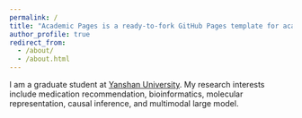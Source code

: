 ```yaml
---
permalink: /
title: "Academic Pages is a ready-to-fork GitHub Pages template for academic personal websites"
author_profile: true
redirect_from: 
  - /about/
  - /about.html
---
```


I am a graduate student at [Yanshan University](https://www.ysu.edu.cn). My research interests include medication recommendation, bioinformatics, molecular representation, causal inference, and multimodal large model.
